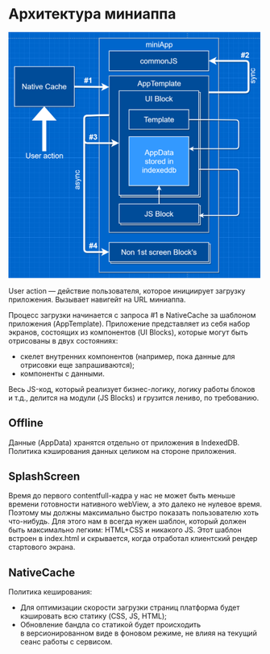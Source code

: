 # Архитектура миниаппа

<img src='./architecture.png' width='500'/>

User action — действие пользователя, которое инициирует загрузку приложения. Вызывает навигейт на URL миниаппа.

Процесс загрузки начинается с запроса #1 в NativeCache за шаблоном приложения (AppTemplate). Приложение представляет из себя набор экранов, состоящих из компонентов (UI Blocks), которые могут быть отрисованы в двух состояниях:

- скелет внутренних компонентов (например, пока данные для отрисовки еще запрашиваются);
- компоненты с данными.

Весь JS-код, который реализует бизнес-логику, логику работы блоков и т.д., делится на модули (JS Blocks) и грузится лениво, по требованию.

## Offline

Данные (AppData) хранятся отдельно от приложения в IndexedDB.<br>
Политика кэширования данных целиком на стороне приложения.

## SplashScreen

Время до первого сontentfull-кадра у нас не может быть меньше времени готовности нативного webView, а это далеко не нулевое время. Поэтому мы должны максимально быстро показать пользователю хоть что-нибудь. Для этого нам в всегда нужен шаблон, который должен быть максимально легким: HTML+CSS и никакого JS. Этот шаблон встроен в index.html и скрывается, когда отработал клиентский рендер стартового экрана.

## NativeCache

Политика кеширования:

- Для оптимизации скорости загрузки страниц платформа будет кэшировать всю статику (CSS, JS, HTML);
- Обновление бандла со статикой будет происходить в версионированном виде в фоновом режиме, не влияя на текущий сеанс работы с сервисом.
